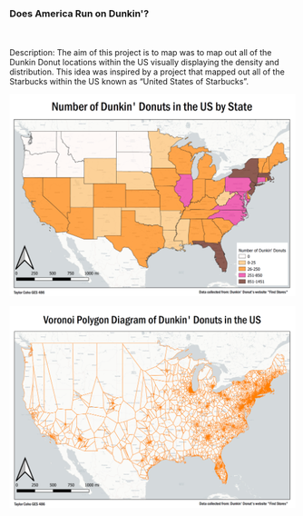 ### Does America Run on Dunkin'?
<br><br>
Description: The aim of this project is to map was to map out all of the Dunkin Donut locations within the US visually displaying the density and distribution. This idea was inspired by a project that mapped out all of the Starbucks within the US known as “United States of Starbucks”. 

[<img src="../images/States.PNG"/>](/DunkinWebMap)

[<img src="../images/Voronoi.PNG"/>](/VoronoiWebMap)

